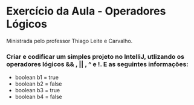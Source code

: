# Exercício da Aula - Operadores Lógicos
Ministrada pelo professor Thiago Leite e Carvalho.

### Criar e codificar um simples projeto no IntelliJ, utlizando os operadores lógicos && , || , ^ e !. E as seguintes informações:

 - boolean b1 = true
 - boolean b2 = false
 - boolean b3 = true
 - boolean b4 = false
